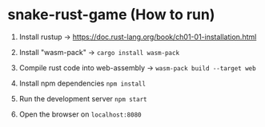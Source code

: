 # snake-rust-game (How to run)

1. Install rustup -> https://doc.rust-lang.org/book/ch01-01-installation.html

2. Install "wasm-pack" -> `cargo install wasm-pack`

3. Compile rust code into web-assembly -> `wasm-pack build --target web`

4. Install npm dependencies
`npm install`

5. Run the development server
`npm start`

6. Open the browser on `localhost:8080`
